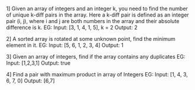 1] Given an array of integers and an integer k, you need to find the number of unique k-diff pairs in the array. Here a k-diff pair is defined as an integer pair (i, j), where i and j are both numbers in the array and their absolute difference is k.
EG: Input: [3, 1, 4, 1, 5], k = 2
Output: 2

2] A sorted array is rotated at some unknown point, find the minimum element in it.
EG: Input: [5, 6, 1, 2, 3, 4]
Output: 1

3] Given an array of integers, find if the array contains any duplicates
EG: Input: [1,2,3,1]
Output: true

4] Find a pair with maximum product in array of Integers
EG: Input: [1, 4, 3, 6, 7, 0]
Output: [6,7]  
